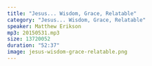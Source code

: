 ```yaml
---
title: "Jesus... Wisdom, Grace, Relatable"
category: "Jesus... Wisdom, Grace, Relatable"
speaker: Matthew Erikson
mp3: 20150531.mp3
size: 13720052
duration: "52:37"
image: jesus-wisdom-grace-relatable.png
---
```


